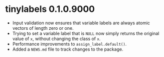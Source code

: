 # tinylabels 0.1.0.9000

- Input validation now ensures that variable labels are always atomic vectors of length zero or one.
- Trying to set a variable label that is `NULL` now simply returns the original value of `x`, without changing the class of `x`.
- Performance improvements to `assign_label.default()`.
- Added a `NEWS.md` file to track changes to the package.
